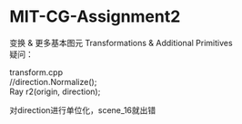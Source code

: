 # MIT-CG-Assignment2  
变换 & 更多基本图元 Transformations & Additional Primitives  
疑问：  
  
transform.cpp  
//direction.Normalize();  
Ray r2(origin, direction);  
  
对direction进行单位化，scene_16就出错  
